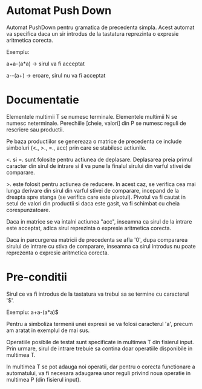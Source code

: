 # Automat Push Down

Automat PushDown pentru gramatica de precedenta simpla. Acest automat va specifica daca un sir introdus de la tastatura reprezinta o expresie aritmetica corecta.

Exemplu:

a+a-(a*a) -> sirul va fi acceptat

a--(a+) -> eroare, sirul nu va fi acceptat

# Documentatie

Elementele multimii T se numesc terminale.
Elementele multimii N se numesc neterminale.
Perechiile [cheie, valori] din P se numesc reguli de rescriere sau productii.

Pe baza productiilor se genereaza o matrice de precedenta ce include simboluri (<., >., =., acc) prin care se stabilesc actiunile. 

<. si =. sunt folosite pentru actiunea de deplasare. Deplasarea preia primul caracter din sirul de intrare si il va pune la finalul sirului din varful stivei de comparare.

\>. este folosit pentru actiunea de reducere. In acest caz, se verifica cea mai lunga derivare din sirul din varful stivei de comparare, incepand de la dreapta spre stanga (se verifica care este pivotul). Pivotul va fi cautat in setul de valori din productii si daca este gasit, va fi schimbat cu cheia corespunzatoare.

Daca in matrice se va intalni actiunea "acc", inseamna ca sirul de la intrare este acceptat, adica sirul reprezinta o expresie aritmetica corecta.

Daca in parcurgerea matricii de precedenta se afla '0', dupa compararea sirului de intrare cu stiva de comparare, inseamna ca sirul introdus nu poate reprezenta o expresie aritmetica corecta.

# Pre-conditii
Sirul ce va fi introdus de la tastatura va trebui sa se termine cu caracterul '$'. 

Exemplu: a+a-(a*a)$

Pentru a simboliza termenii unei expresii se va folosi caracterul 'a', precum am aratat in exemplul de mai sus.

Operatiile posibile de testat sunt specificate in multimea T din fisierul input. Prin urmare, sirul de intrare trebuie sa contina doar operatiile disponibile in multimea T. 

In multimea T se pot adauga noi operatii, dar pentru o corecta functionare a automatului, va fi necesara adaugarea unor reguli privind noua operatie in multimea P (din fisierul input).
